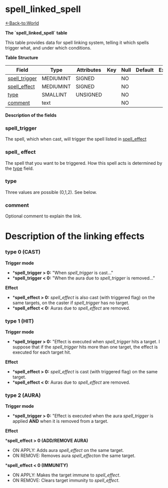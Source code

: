 # spell\_linked\_spell

[<-Back-to:World](database-world)

**The \`spell\_linked\_spell\` table**

This table provides data for spell linking system, telling it which spells trigger what, and under which conditions.

**Table Structure**

| Field              | Type      | Attributes | Key | Null | Default | Extra | Comment |
| ------------------ | --------- | ---------- | --- | ---- | ------- | ----- | ------- |
| [spell_trigger][1] | MEDIUMINT | SIGNED     |     | NO   |         |       |         |
| [spell_effect][2]  | MEDIUMINT | SIGNED     |     | NO   |         |       |         |
| [type][3]          | SMALLINT  | UNSIGNED   |     | NO   |         |       |         |
| [comment][4]       | text      |            |     | NO   |         |       |         |

[1]: #spelltrigger
[2]: #spelleffect
[3]: #type
[4]: #comment

**Description of the fields**

### spell\_trigger

The spell, which when cast, will trigger the spell listed in [spell\_effect](#spell-effect)

### spell\_ effect

The spell that you want to be triggered. How this spell acts is determined by the [type](#type) field.

### type

Three values are possible (0,1,2). See below.

### comment

Optional comment to explain the link.

# **Description of the linking effects**

### type 0 (CAST)

**Trigger mode**

- \***spell\_trigger > 0:** "When *spell\_trigger* is cast..."
- \***spell\_trigger < 0:** "When the aura due to *spell\_trigger* is removed..."

**Effect**

- \***spell\_effect > 0:** *spell\_effect* is also cast (with triggered flag) on the same targets, on the caster if *spell\_trigger* has no target.
- \***spell\_effect < 0:** Auras due to *spell\_effect* are removed.

### type 1 (HIT)

**Trigger mode**

- \***spell\_trigger > 0:** "Effect is executed when *spell\_trigger* hits a target. I suppose that if the *spell\_trigger* hits more than one target, the effect is executed for each target hit.

**Effect**

- \***spell\_effect > 0:** *spell\_effect* is cast (with triggered flag) on the same target.
- \***spell\_effect < 0:** Auras due to *spell\_effect* are removed.

### type 2 (AURA)

**Trigger mode**

- \***spell\_trigger > 0:** "Effect is executed when the aura *spell\_trigger* is applied **AND** when it is removed from a target.

**Effect**

\***spell\_effect > 0 (ADD/REMOVE AURA)**

-   ON APPLY: Adds aura *spell\_effect* on the same target.
-   ON REMOVE: Removes aura *spell\_effect*on the same target.

\***spell\_effect < 0 (IMMUNITY)**

-   ON APPLY: Makes the target immune to *spell\_effect*.
-   ON REMOVE: Clears target immunity to *spell\_effect*.
